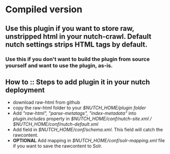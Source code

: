 # Compiled version
## Use this plugin if you want to store raw, unstripped html in your nutch-crawl. Default nutch settings strips HTML tags by default. 

### Use this if you don't want to build the plugin from source yourself and want to use the plugin, as-is.
## How to :: Steps to add plugin it in your nutch deployment
- download raw-html from github
- copy the raw-html folder to your *$NUTCH_HOME/plugin folder*
- Add *"raw-html", "parse-metatags", "index-metadata"* into *plugin.includes* property in *$NUTCH_HOME/conf/nutch-site.xml / $NUTCH_HOME/conf/nutch-default.xml*
- Add field *<field name="metatag.rawcontent" type="text" stored="true" indexed="true" multiValued="false"/>* in *$NUTCH_HOME/conf/schema.xml*. This field will catch the rawcontent.
- **OPTIONAL** Add mapping in *$NUTCH_HOME/conf/solr-mapping.xml* file if you want to save the rawcontent to Solr.
